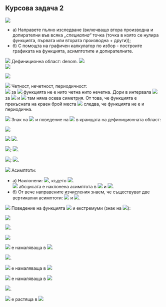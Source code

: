 ## Курсова задача 2

<img src="https://latex.codecogs.com/svg.latex?f(x)=\frac{\sqrt{1+|x+2|}}{1-|x|}">

- a) Направете пълно изследване (включващо втора производна и допирателни във всяка *„специална“* точка (точка в която се нулира функцията, първата или втората производна + други));
- б) С помощта на графичен калкулатор по избор - построите графиката на функцията, асимптотите и допирателните.

<img src="https://latex.codecogs.com/svg.latex?\boxed{1.}"> Дефиниционна област: denom. <img src="https://latex.codecogs.com/svg.latex?1-|x|\neq{0}\Rightarrow{x\neq{\pm{1}}}">:<br>
<img src="https://latex.codecogs.com/svg.latex?x\in{(-\infty{,}-1)\cup{(-1,1)\cup{(1,+\infty})}}"><br>

![](https://github.com/andy489/Data_Structures_and_Algorithms_CPP/blob/master/assets/Graphic%2001.png)

<img src="https://latex.codecogs.com/svg.latex?\boxed{2.}"> Четност, нечетност, периодичност:<br>
<img src="https://latex.codecogs.com/svg.latex?f(2)=-\sqrt{5},f(-2)=-1,-f(2)=\sqrt{5}\Rightarrow{f(x)\neq{f(-x)},f(-x)\neq{-f(x)}"> за
<img src="https://latex.codecogs.com/svg.latex?{\forall{x}\Rightarrow{}}"> функцията не е нито четна нито нечетна. Дори в интервала <img src="https://latex.codecogs.com/svg.latex?(-1,1):f(x_0+x)\neq{f(x_0-x)}"> за <img src="https://latex.codecogs.com/svg.latex?\forall{x}\in{(-1,1)}"> и <img src="https://latex.codecogs.com/svg.latex?x_0=0\Rightarrow"> там няма осева симетрия. От това, че функцията е прекъсната на краен брой места <img src="https://latex.codecogs.com/svg.latex?\{-1,1\}"> следва, че функцията не е и периодична.

<img src="https://latex.codecogs.com/svg.latex?\boxed{3.}"> Знак на <img src="https://latex.codecogs.com/svg.latex?f(x)"> и поведение на <img src="https://latex.codecogs.com/svg.latex?f(x)"> в краищата на дефиниционната област:

![](https://github.com/andy489/Data_Structures_and_Algorithms_CPP/blob/master/assets/Graphic%2002.png)

<img src="https://latex.codecogs.com/svg.latex?\lim_{x\rightarrow{\pm{\infty}}}f(x)=\lim_{x\rightarrow{\pm{\infty}}"> <img src="https://latex.codecogs.com/svg.latex?\frac{\sqrt{1+|x+2|}}{1-|x|}\sim{\frac{\sqrt{x}}{-|x|}}\sim{-0}">.

<img src="https://latex.codecogs.com/svg.latex?\lim_{x\rightarrow{{-1^-}}}f(x)\sim{\frac{\sqrt{2}}{-0}}\sim{-\infty}">; 
<img src="https://latex.codecogs.com/svg.latex?\lim_{x\rightarrow{{-1^+}}}f(x)\sim{\frac{\sqrt{2}}{+0}}\sim{+\infty}">.

<img src="https://latex.codecogs.com/svg.latex?\lim_{x\rightarrow{{1^-}}}f(x)\sim{\frac{\sqrt{2}}{+0}}\sim{+\infty}">;
<img src="https://latex.codecogs.com/svg.latex?\lim_{x\rightarrow{{1^+}}}f(x)\sim{\frac{\sqrt{2}}{-0}}\sim{-\infty}">.

<img src="https://latex.codecogs.com/svg.latex?\boxed{4.}"> Асимптоти:<br>
- a) Наклонени: <img src="https://latex.codecogs.com/svg.latex?y=kx+n">, където <img src="https://latex.codecogs.com/svg.latex?k=\lim_{x\rightarrow{\pm\infty}}{\frac{f(x)}{x}}=\lim_{x\rightarrow{\pm\infty}}\frac{\sqrt{1+|x+2|}}{x(1-|x|)}\sim\frac{\sqrt{x}}{x^2}\sim{0}\Rightarrow{y=n}">.<br><img src="https://latex.codecogs.com/svg.latex?n=\lim_{x\rightarrow{\pm\infty}}(f(x)-kx)=\lim_{x\rightarrow{\pm\infty}}f(x)=0\Rightarrow"> абсцисата е наклонена асимптота в <img src="https://latex.codecogs.com/svg.latex?-\infty"> и <img src="https://latex.codecogs.com/svg.latex?+\infty">. 
- б) От вече направените изчисления знаем, че съществуват две вертикални асимптоти: <img src="https://latex.codecogs.com/svg.latex?g_1:x-=1"> и <img src="https://latex.codecogs.com/svg.latex?g_2:x=1">.

<img src="https://latex.codecogs.com/svg.latex?\boxed{5.}"> Поведение на функцията <img src="https://latex.codecogs.com/svg.latex?f(x)"> и екстремуми (знак на <img src="https://latex.codecogs.com/svg.latex?f'(x)">):

![](https://github.com/andy489/Data_Structures_and_Algorithms_CPP/blob/master/assets/Graphic%2003.png)

<img src="https://latex.codecogs.com/svg.latex?x\in{(-\infty{,-2})}:f(x)=\frac{\sqrt{1-x-2}}{1+x}=\frac{1}{-\sqrt{-1-x}}=\frac{-1}{\sqrt{-(x+1)}}">.

<img src="https://latex.codecogs.com/svg.latex?f'(x)=\frac{(-1)'.\sqrt{-(x+1)}-(-1).(\sqrt{-(x+1)})'}{-(x+1)}=\\=\frac{(-(x+1)^{\frac{1}{2}})'}{-(x+1)}=\frac{-1}{2(-x-1)^{\frac{3}{2}}}<0">

<img src="https://latex.codecogs.com/svg.latex?\Rightarrow{f(x)}"> е намаляваща в <img src="https://latex.codecogs.com/svg.latex?(-\infty{,-2})">.

<img src="https://latex.codecogs.com/svg.latex?x\in{[-2{,-1})}:f(x)=\frac{\sqrt{1+x+2}}{1-(-x)}=\frac{\sqrt{x+3}}{x+1}">.

<img src="https://latex.codecogs.com/svg.latex?f'(x)=\frac{(\sqrt{x+3})'.(x+1)-\sqrt{x+3}.(x+1)'}{(x+1)^2}=\frac{\frac{1}{2}.\frac{x+1}{\sqrt{x+3}}-\sqrt{x-3}}{(x+1)^2}=\frac{x+1-2(x+3)}{2\sqrt{x+3}(x+1)^2}=\frac{-x-5}{2.\sqrt{x+3}(x+1)^2}<0\Rightarrow{f(x)}"> е намаляваща в <img src="https://latex.codecogs.com/svg.latex?[-2,-1)">

<img src="https://latex.codecogs.com/svg.latex?x\in{(-1,0)}:f'(x)=\frac{-x-5}{2\sqrt{x+3}(x+1)^2}<0\Rightarrow{f(x)}"> е намаляваща в <img src="https://latex.codecogs.com/svg.latex?(-1,0)">

<img src="https://latex.codecogs.com/svg.latex?x\in{[0,1)}:f(x)=\frac{\sqrt{1+x+2}}{1-x}=\frac{\sqrt{x+3}}{1-x}">.

<img src="https://latex.codecogs.com/svg.latex?f'(x)=\frac{(\sqrt{x+3})'(1-x)-(\sqrt{x+3})(1-x)'}{(1-x)^2}=\frac{\frac{1-x}{2\sqrt{x+3}}\sqrt{x+3}}{(1-x)^2}=\\=\frac{1-x+2x+6}{2(1-x)^2\sqrt{x+3}}=\frac{x+7}{2(1-x)^2\sqrt{x+3}}>0\Rightarrow{f(x)}"> е растяща в <img src="https://latex.codecogs.com/svg.latex?[0,1)">
